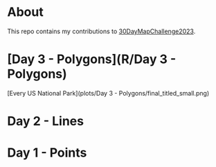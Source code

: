 # About

This repo contains my contributions to [30DayMapChallenge2023](https://30daymapchallenge.com/).

# [Day 3 - Polygons](R/Day 3 - Polygons)

[Every US National Park](plots/Day 3 - Polygons/final_titled_small.png)

# Day 2 - Lines

# Day 1 - Points